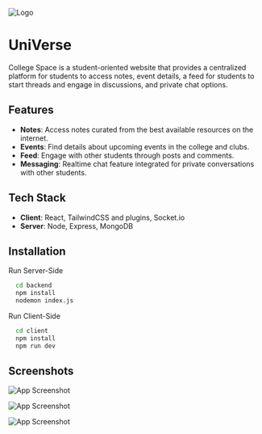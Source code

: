 
![Logo](https://www.simpleimageresizer.com/_uploads/photos/129acee4/Designer__1_-removebg-preview_13.png)


# UniVerse


College Space is a student-oriented website that provides a centralized platform for students to access notes, event details, a feed for students to start threads and engage in discussions, and private chat options.


## Features

- **Notes**: Access notes curated from the best available resources on the internet.
- **Events**: Find details about upcoming events in the college and clubs.
- **Feed**: Engage with other students through posts and comments.
- **Messaging**: Realtime chat feature integrated for private conversations with other students.


## Tech Stack

- **Client**: React, TailwindCSS and plugins, Socket.io
- **Server**: Node, Express, MongoDB


## Installation

Run Server-Side

```bash
  cd backend
  npm install
  nodemon index.js
```

Run Client-Side

```bash
  cd client
  npm install
  npm run dev
``` 
## Screenshots

![App Screenshot](https://res.cloudinary.com/dea2qvovj/image/upload/v1717587601/my-images/Screenshot_2024-06-05_170602_q5afdq.png)

![App Screenshot](https://res.cloudinary.com/dea2qvovj/image/upload/v1717587604/my-images/Screenshot_2024-06-05_170620_zxfni5.png)

![App Screenshot](https://res.cloudinary.com/dea2qvovj/image/upload/v1717587595/my-images/Screenshot_2024-06-05_170514_owlg4i.png)


